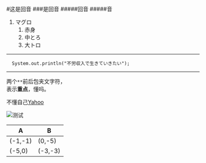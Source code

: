 #这是回音
###是回音
#####回音
#####音

1. マグロ
    1. 赤身
    1. 中とろ
    1. 大トロ
    
---

```
  System.out.println("不労収入で生きていきたい");
```

---

两个`**`前后包夹文字符，  
表示**重点**，懂吗。  

不懂自己[Yahoo](http://www.yahoo.co.jp/)


![测试](https://img2.baidu.com/it/u=2122858629,2221724194&fm=253&fmt=auto&app=138&f=GIF?w=240&h=228)

| A | B |
----|---- 
| (-1,-1) | (0,-5) |
| (-5,0) | (-3,-3) |